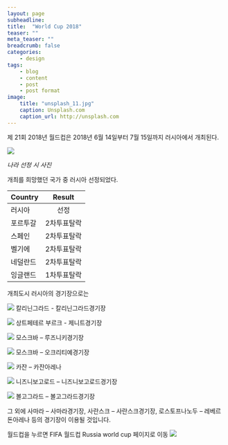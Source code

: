 ```yaml
---
layout: page
subheadline: 
title:  "World Cup 2018"
teaser: ""
meta_teaser: ""
breadcrumb: false
categories:
    - design
tags:
    - blog
    - content
    - post
    - post format
image:
    title: "unsplash_11.jpg"
    caption: Unsplash.com
    caption_url: http://unsplash.com
---
```


제 21회 2018년 월드컵은 2018년 6월 14일부터 7월 15일까지 러시아에서 개최된다.


![](http://upload.wikimedia.org/wikipedia/commons/d/df/Russia_2018_World_Cup.jpeg)

*나라 선정 시 사진*


개최를 희망했던 국가 중 러시아 선정되었다.

|Country        | Result        | 
| ------------- |:-------------:|
| 러시아        | 선정          | 
| 포르투갈      | 2차투표탈락   |
| 스페인        | 2차투표탈락   |    
| 벨기에        | 2차투표탈락   | 
| 네덜란드      | 2차투표탈락   |
| 잉글랜드      | 1차투표탈락   |   




개최도시 러시아의 경기장으로는

![](http://upload.wikimedia.org/wikipedia/commons/thumb/8/84/Stadium_Baltika_%28Kaliningrad%29_field.jpg/200px-Stadium_Baltika_%28Kaliningrad%29_field.jpg)
칼리닌그라드 - 칼리닌그라드경기장



![](http://upload.wikimedia.org/wikipedia/commons/thumb/a/a2/Zenit_stadium_%28December_2014%29.jpg/200px-Zenit_stadium_%28December_2014%29.jpg)
상트페테르 부르크 - 제니트경기장



![](http://upload.wikimedia.org/wikipedia/commons/thumb/6/6f/Moscow_%E2%80%94_Luzhniki_Stadium.jpg/200px-Moscow_%E2%80%94_Luzhniki_Stadium.jpg)
모스크바 – 루즈니키경기장


![](http://upload.wikimedia.org/wikipedia/commons/thumb/f/fb/Spartak_stadium_%28Otkrytiye_Arena%29%2C_23_August_2014.JPG/200px-Spartak_stadium_%28Otkrytiye_Arena%29%2C_23_August_2014.JPG)
모스크바 – 오크리티예경기장



![](http://upload.wikimedia.org/wikipedia/commons/thumb/7/75/RubinKazanNewStadium.png/200px-RubinKazanNewStadium.png)
카잔 – 카잔아레나


![](http://upload.wikimedia.org/wikipedia/commons/thumb/8/83/Nizhny_Novgorod._Model_of_Strelka_Side_in_future.jpg/200px-Nizhny_Novgorod._Model_of_Strelka_Side_in_future.jpg)
니즈니보고로드 – 니즈니보고로드경기장



![](http://upload.wikimedia.org/wikipedia/commons/thumb/a/a6/Central_Stadium_%28Volgograd%29.jpg/200px-Central_Stadium_%28Volgograd%29.jpg)
볼고그라드 – 볼고그라드경기장


그 외에 사마라 – 사마라경기장, 사란스크 – 사란스크경기장, 로스토프나노두 – 레베르돈아레나 등의 경기장이 이용될 것입니다.



월드컵을 누르면 FIFA 월드컵 Russia world cup 페이지로 이동
[![](http://upload.wikimedia.org/wikipedia/en/f/f7/FIFA_World_Cup_2018_Logo.png)](http://www.fifa.com/worldcup/index.html)


